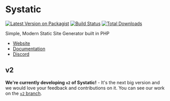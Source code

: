 # Systatic

[![Latest Version on Packagist](https://img.shields.io/packagist/v/damcclean/systatic.svg?style=flat-square)](https://packagist.org/packages/damcclean/systatic)
[![Build Status](https://travis-ci.com/damcclean/Systatic.svg?branch=master)](https://travis-ci.com/damcclean/Systatic)
[![Total Downloads](https://img.shields.io/packagist/dt/damcclean/systatic.svg?style=flat-square)](https://packagist.org/packages/damcclean/systatic)

Simple, Modern Static Site Generator built in PHP

* [Website](https://systatic.netlify.com)
* [Documentation](https://systatic.netlify.com/getting-started.html)
* [Discord](https://discord.gg/sxkrycQ)

## v2

**We're currently developing `v2` of Systatic!** - It's the next big version and we would love your feedback and contributions on it. You can see our work on the [`v2` branch](https://github.com/damcclean/Systatic/tree/v2).
